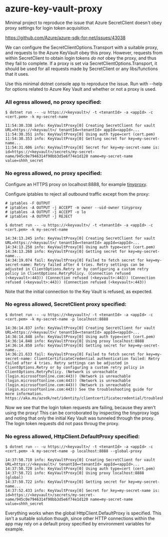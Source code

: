 # azure-key-vault-proxy
Minimal project to reproduce the issue that Azure SecretClient doesn't obey
proxy settings for login token acquisition.

https://github.com/Azure/azure-sdk-for-net/issues/43038

We can configure the SecretClientOptions.Transport with a suitable proxy, and
requests to the Azure KeyVault obey this proxy.  However, requests from within
SecretClient to obtain login tokens _do not_ obey the proxy, and thus they fail
to complete.  If a proxy is set via SecretClientOptions.Transport, it should be
used for all requests made by SecretClient or any libs/functions that it uses.

Use this minimal dotnet console app to reproduce the issue.  Run with --help for
options related to Azure Key Vault and whether or not a proxy is used.

### All egress allowed, no proxy specified:
```
$ dotnet run -- -u https://<keyvault>/ -t <tenantId> -a <appId> -c <cert.pem> -k my-secret-name

11:54:30.338 info: KeyVaultProxy[0] Creating SecretClient for vault URL=https://<keyvault>/ tenantId=<tenantId> appId=<appId>...
11:54:30.351 info: KeyVaultProxy[0] Using auth type=cert (cert.pem)
11:54:30.353 info: KeyVaultProxy[0] Getting secret for key=my-secret-name...
11:54:31.606 info: KeyVaultProxy[0] Secret for key=my-secret-name is: id=https://<keyvault>/secrets/my-secret-name/945c0e7946314f90bb3d5e6f74e1d120 name=my-secret-name value=shhh_secret
```

### No egress allowed, no proxy specified:

Configure an HTTPS proxy on localhost:8888, for example
[tinyproxy](https://tinyproxy.github.io/).

Configure iptables to reject all outbound traffic except from the proxy:
```
# iptables -F OUTPUT
# iptables -A OUTPUT -j ACCEPT -m owner --uid-owner tinyproxy
# iptables -A OUTPUT -j ACCEPT -o lo
# iptables -A OUTPUT -j REJECT
```

```
$ dotnet run -- -u https://<keyvault>/ -t <tenantId> -a <appId> -c <cert.pem> -k my-secret-name

14:34:13.245 info: KeyVaultProxy[0] Creating SecretClient for vault URL=https://<keyvault>/ tenantId=<tenantId> appId=<appId>...
14:34:13.258 info: KeyVaultProxy[0] Using auth type=cert (cert.pem)
14:34:13.260 info: KeyVaultProxy[0] Getting secret for key=my-secret-name...
14:34:19.074 fail: KeyVaultProxy[0] Failed to fetch secret for key=my-secret-name: Retry failed after 4 tries. Retry settings can be adjusted in ClientOptions.Retry or by configuring a custom retry policy in ClientOptions.RetryPolicy. (Connection refused (<keyvault>:443)) (Connection refused (<keyvault>:443)) (Connection refused (<keyvault>:443)) (Connection refused (<keyvault>:443))
```

Note that the initial connection to the Key Vault is refused, as expected.

### No egress allowed, SecretClient proxy specified:
```
$ dotnet run -- -u https://<keyvault>/ -t <tenantId> -a <appId> -c <cert.pem> -k my-secret-name -p localhost:8888

14:36:14.837 info: KeyVaultProxy[0] Creating SecretClient for vault URL=https://<keyvault>/ tenantId=<tenantId> appId=<appId>...
14:36:14.848 info: KeyVaultProxy[0] Using auth type=cert (cert.pem)
14:36:14.848 info: KeyVaultProxy[0] Using proxy localhost:8888
14:36:14.850 info: KeyVaultProxy[0] Getting secret for key=my-secret-name...
14:36:21.633 fail: KeyVaultProxy[0] Failed to fetch secret for key=my-secret-name: ClientCertificateCredential authentication failed: Retry failed after 4 tries. Retry settings can be adjusted in ClientOptions.Retry or by configuring a custom retry policy in ClientOptions.RetryPolicy. (Network is unreachable (login.microsoftonline.com:443)) (Network is unreachable (login.microsoftonline.com:443)) (Network is unreachable (login.microsoftonline.com:443)) (Network is unreachable (login.microsoftonline.com:443)) See the troubleshooting guide for more information. https://aka.ms/azsdk/net/identity/clientcertificatecredential/troubleshoot
```

Now we see that the login token requests are failing, because they aren't using
the proxy!  This can be corroborated by inspecting the tinyproxy logs and noting
that only the initial Key Vault was tunneled through the proxy.  The login token
requests did not pass throug the proxy.

### No egress allowed, HttpClient.DefaultProxy specified:
```
$ dotnet run -- -u https://<keyvault>/ -t <tenantId> -a <appId> -c <cert.pem> -k my-secret-name -p localhost:8888 --global-proxy

14:37:50.710 info: KeyVaultProxy[0] Creating SecretClient for vault URL=https://<keyvault>/ tenantId=<tenantId> appId=<appId>...
14:37:50.720 info: KeyVaultProxy[0] Using auth type=cert (cert.pem)
14:37:50.721 info: KeyVaultProxy[0] Using proxy localhost:8888  (global)
14:37:50.722 info: KeyVaultProxy[0] Getting secret for key=my-secret-name...
14:37:52.433 info: KeyVaultProxy[0] Secret for key=my-secret-name is: id=https://<keyvault>/secrets/my-secret-name/945c0e7946314f90bb3d5e6f74e1d120 name=my-secret-name value=shhh_secret
```

Everything works when the global HttpClient.DefaultProxy is specified.  This
isn't a suitable solution though, since other HTTP connections within the app
may rely on a default proxy specified by environment variables for example.
